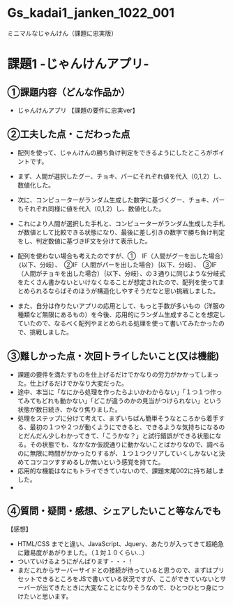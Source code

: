 # Gs_kadai1_janken_1022_001
ミニマルなじゃんけん（課題に忠実版）


# 課題1 -じゃんけんアプリ-

## ①課題内容（どんな作品か）

- じゃんけんアプリ 【課題の要件に忠実ver】

## ②工夫した点・こだわった点

- 配列を使って、じゃんけんの勝ち負け判定をできるようにしたところがポイントです。
- まず、人間が選択したグー、チョキ、パーにそれぞれ値を代入（0,1,2）し、数値化した。
- 次に、コンピューターがランダム生成した数字に基づくグー、チョキ、パーもそれぞれ同様に値を代入（0,1,2）し、数値化した。
- これにより人間が選択した手札と、コンピューターがランダム生成した手札が数値として比較できる状態になり、最後に差し引きの数字で勝ち負け判定をし、判定数値に基づきIF文を分けて表示した。

- 配列を使わない場合も考えたのですが、①　IF（人間がグーを出した場合）｛以下、分岐｝、　②IF（人間がパーを出した場合）｛以下、分岐｝、　③IF（人間がチョキを出した場合）｛以下、分岐｝、の３通りに同じような分岐式をたくさん書かないといけなくなることが想定されたので、配列を使ってまとめられるならばそのほうが構造化しやすそうだなと思い挑戦しました。
- また、自分は作りたいアプリの応用として、もっと手数が多いもの（洋服の種類など無限にあるもの）を今後、応用的にランダム生成することを想定していたので、なるべく配列やまとめられる処理を使って書いてみたかったので、挑戦しました。


## ③難しかった点・次回トライしたいこと(又は機能)

- 課題の要件を満たすものを仕上げるだけでかなりの労力がかかってしまった。仕上げるだけでかなり大変だった。
- 途中、本当に「なにから処理を作ったらよいかわからない」「１つ１つ作ってみてもどれも動かない」「どこが違うのかの見当がつけられない」という状態が数日続き、かなり焦りました。
- 処理をステップに分けて考えて、まずいちばん簡単そうなところから着手する、最初の１つや２つが動くようにできると、できるような気持ちになるのとだんだん少しわかってきて、「こうかな？」と試行錯誤ができる状態になる。その状態でも、なかなか仮説通りに動かないことばかりなので、調べるのに無限に時間がかかったりするが、１つ１つクリアしていくしかないと決めてコツコツすすめるしか無いという感覚を持てた。
- 応用的な機能はなにもトライできていないので、課題末尾002に持ち越しました。
- 

## ④質問・疑問・感想、シェアしたいこと等なんでも

 【感想】
- HTML/CSS までと違い、JavaScript、Jquery、あたりが入ってきて超絶急に難易度があがりました。（１対１０くらい…）
- ついていけるようにがんばります・・・！
- まだこれからサーバーサイドとの接続が待っていると思うので、まずはプリセットできるところをJSで書いている状況ですが、ここができていないとサーバーが出てきたときに大変なことになりそうなので、ひとつひとつ身につけたいと思います。
